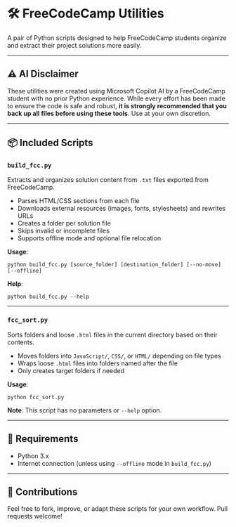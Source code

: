 # 🛠️ FreeCodeCamp Utilities

A pair of Python scripts designed to help FreeCodeCamp students organize and extract their project solutions more easily.

---

## ⚠️ AI Disclaimer

These utilities were created using Microsoft Copilot AI by a FreeCodeCamp student with no prior Python experience. While every effort has been made to ensure the code is safe and robust, **it is strongly recommended that you back up all files before using these tools**. Use at your own discretion.

---

## 📦 Included Scripts

### `build_fcc.py`

Extracts and organizes solution content from `.txt` files exported from FreeCodeCamp.

- Parses HTML/CSS sections from each file
- Downloads external resources (images, fonts, stylesheets) and rewrites URLs
- Creates a folder per solution file
- Skips invalid or incomplete files
- Supports offline mode and optional file relocation

**Usage**:
```
python build_fcc.py [source_folder] [destination_folder] [--no-move] [--offline]
```

**Help**:
```
python build_fcc.py --help
```

---

### `fcc_sort.py`

Sorts folders and loose `.html` files in the current directory based on their contents.

- Moves folders into `JavaScript/`, `CSS/`, or `HTML/` depending on file types
- Wraps loose `.html` files into folders named after the file
- Only creates target folders if needed

**Usage**:
```
python fcc_sort.py
```

**Note**: This script has no parameters or `--help` option.

---

## 🚀 Requirements

- Python 3.x
- Internet connection (unless using `--offline` mode in `build_fcc.py`)

---

## 🙌 Contributions

Feel free to fork, improve, or adapt these scripts for your own workflow. Pull requests welcome!

